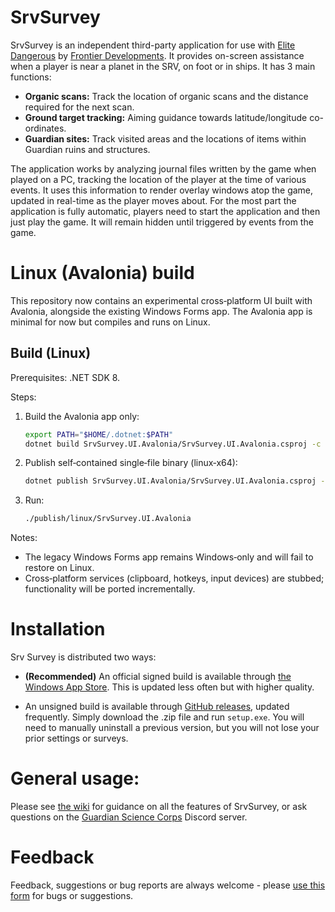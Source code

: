 # SrvSurvey

SrvSurvey is an independent third-party application for use with [Elite Dangerous](https://www.elitedangerous.com) by [Frontier Developments](https://frontier.co.uk). It provides on-screen assistance when a player is near a planet in the SRV, on foot or in ships. It has 3 main functions:
- **Organic scans:** Track the location of organic scans and the distance required for the next scan.
- **Ground target tracking:** Aiming guidance towards latitude/longitude co-ordinates.
- **Guardian sites:** Track visited areas and the locations of items within Guardian ruins and structures.

The application works by analyzing journal files written by the game when played on a PC, tracking the location of the player at the time of various events. It uses this information to render overlay windows atop the game, updated in real-time as the player moves about. For the most part the application is fully automatic, players need to start the application and then just play the game. It will remain hidden until triggered by events from the game.



# Linux (Avalonia) build

This repository now contains an experimental cross‑platform UI built with Avalonia, alongside the existing Windows Forms app. The Avalonia app is minimal for now but compiles and runs on Linux.

## Build (Linux)

Prerequisites: .NET SDK 8.

Steps:

1. Build the Avalonia app only:

   ```bash
   export PATH="$HOME/.dotnet:$PATH"
   dotnet build SrvSurvey.UI.Avalonia/SrvSurvey.UI.Avalonia.csproj -c Release
   ```

2. Publish self‑contained single‑file binary (linux‑x64):

   ```bash
   dotnet publish SrvSurvey.UI.Avalonia/SrvSurvey.UI.Avalonia.csproj -c Release -r linux-x64 --self-contained true -p:PublishSingleFile=true -o publish/linux
   ```

3. Run:

   ```bash
   ./publish/linux/SrvSurvey.UI.Avalonia
   ```

Notes:
- The legacy Windows Forms app remains Windows‑only and will fail to restore on Linux.
- Cross‑platform services (clipboard, hotkeys, input devices) are stubbed; functionality will be ported incrementally.

# Installation

Srv Survey is distributed two ways:

- **(Recommended)** An official signed build is available through [the Windows App Store](https://www.microsoft.com/store/productId/9NGT6RRH6B7N). This is updated less often but with higher quality.

- An unsigned build is available through [GitHub releases](https://github.com/njthomson/SrvSurvey/releases), updated frequently. Simply download the .zip file and run `setup.exe`. You will need to manually uninstall a previous version, but you will not lose your prior settings or surveys.



# General usage:

Please see [the wiki](https://github.com/njthomson/SrvSurvey/wiki) for guidance on all the features of SrvSurvey, or ask questions on the [Guardian Science Corps](https://discord.gg/GJjTFa9fsz) Discord server.



# Feedback

Feedback, suggestions or bug reports are always welcome - please [use this form](https://github.com/njthomson/SrvSurvey/issues/new?template=bug_report.md&title=) for bugs or suggestions.



